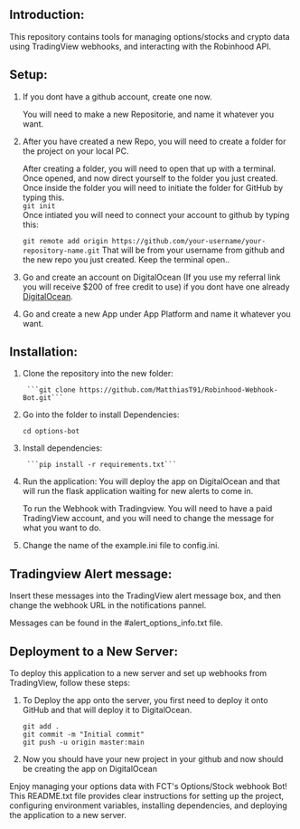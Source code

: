 
Introduction:
-------------

This repository contains tools for managing options/stocks and crypto data using TradingView webhooks,
	and interacting with the Robinhood API.


Setup:
-------------
1. If you dont have a github account, create one now.
   
   You will need to make a new Repositorie, and name it whatever you want. 

3. After you have created a new Repo, you will need to create a folder for the project on your local PC.
  
   After creating a folder, you will need to open that up with a terminal. Once opened, and now direct yourself to the folder you just created. Once inside the folder you will need to initiate the folder for GitHub by typing this.  
		```git init```  
	Once intiated you will need to connect your account to github by typing this:

	```git remote add origin https://github.com/your-username/your-repository-name.git```
	That will be from your username from github and the new repo you just created.
	Keep the terminal open..

6. Go and create an account on DigitalOcean (If you use my referral link you will receive $200 
	of free credit to use) if you dont have one already [DigitalOcean](https://m.do.co/c/de7d99f5f217).
   
8. Go and create a new App under App Platform and name it whatever you want.



Installation:
-------------

1. Clone the repository into the new folder:
   
		```git clone https://github.com/MatthiasT91/Robinhood-Webhook-Bot.git```

2. Go into the folder to install Dependencies:
   
  	```cd options-bot```

3. Install dependencies:
   
		```pip install -r requirements.txt```

4. Run the application:
   	You will deploy the app on DigitalOcean and that will run the flask application waiting for new alerts to come in.
	
	To run the Webhook with Tradingview. You will need to have a paid TradingView account, and you will need to change the message for what you want to do.

5. Change the name of the example.ini file to config.ini.


Tradingview Alert message:
-------------
Insert these messages into the TradingView alert message box, and then change the webhook URL in the notifications pannel.

Messages can be found in the #alert_options_info.txt file.

Deployment to a New Server:
----------------------------
To deploy this application to a new server and set up webhooks from TradingView, follow these steps:

1. To Deploy the app onto the server, you first need to deploy it onto GitHub and that will 
	deploy it to DigitalOcean.
	```
	git add .
	git commit -m "Initial commit"
	git push -u origin master:main
 	```

2. Now you should have your new project in your github and now should be creating the app on
	DigitalOcean


Enjoy managing your options data with FCT's Options/Stock webhook Bot!
This README.txt file provides clear instructions for setting up the project, configuring environment variables, installing dependencies, and deploying the application to a new server. 
